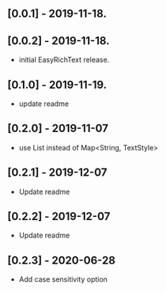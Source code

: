 ## [0.0.1] - 2019-11-18.
## [0.0.2] - 2019-11-18.
* initial EasyRichText release.

## [0.1.0] - 2019-11-19.
* update readme

## [0.2.0] - 2019-11-07
* use List<EasyRichTextPattern> instead of Map<String, TextStyle>

## [0.2.1] - 2019-12-07
* Update readme

## [0.2.2] - 2019-12-07
* Update readme

## [0.2.3] - 2020-06-28
* Add case sensitivity option